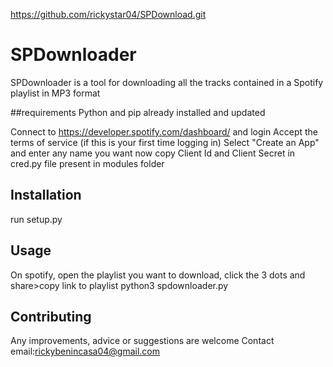 https://github.com/rickystar04/SPDownload.git

# SPDownloader

SPDownloader is a tool for downloading all the tracks contained in a Spotify playlist in MP3 format

##requirements
Python and pip already installed and updated

Connect to https://developer.spotify.com/dashboard/ and login
Accept the terms of service (if this is your first time logging in)
Select "Create an App" and enter any name you want
now copy Client Id and Client Secret in cred.py file present in modules folder

## Installation

run setup.py

## Usage

On spotify, open the playlist you want to download, click the 3 dots and share>copy link to playlist
python3 spdownloader.py

## Contributing

Any improvements, advice or suggestions are welcome
Contact email:rickybenincasa04@gmail.com
